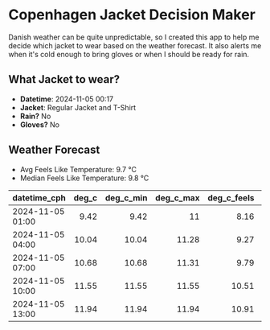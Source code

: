 
# Copenhagen Jacket Decision Maker

Danish weather can be quite unpredictable, so I created this app to help me decide which jacket to wear based on the weather forecast. 
It also alerts me when it's cold enough to bring gloves or when I should be ready for rain.

## What Jacket to wear?

- **Datetime**: 2024-11-05 00:17
- **Jacket**: Regular Jacket and T-Shirt
- **Rain?** No
- **Gloves?** No

## Weather Forecast
- Avg Feels Like Temperature: 9.7 °C
- Median Feels Like Temperature: 9.8 °C

| datetime_cph     |   deg_c |   deg_c_min |   deg_c_max |   deg_c_feels | weather   | wind   | rain   |
|:-----------------|--------:|------------:|------------:|--------------:|:----------|:-------|:-------|
| 2024-11-05 01:00 |    9.42 |        9.42 |       11    |          8.16 | Clouds    | Low    | None   |
| 2024-11-05 04:00 |   10.04 |       10.04 |       11.28 |          9.27 | Clouds    | Low    | None   |
| 2024-11-05 07:00 |   10.68 |       10.68 |       11.31 |          9.79 | Clouds    | Low    | None   |
| 2024-11-05 10:00 |   11.55 |       11.55 |       11.55 |         10.51 | Clouds    | Low    | None   |
| 2024-11-05 13:00 |   11.94 |       11.94 |       11.94 |         10.91 | Clouds    | Low    | None   |
        